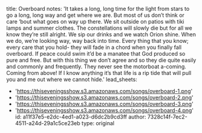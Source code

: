 title: Overboard
notes: 'It takes a long, long time for the light from stars to go a long, long way and get where we are. But most of us don’t think or care ‘bout what goes on way up there. We sit outside on patios with tiki lamps and summer clothes. The constellations will slowly die but for all we know they’re still alright. We sip our drinks and we watch Orion shine. When we do, we’re looking way, way back into time. Every thing that you know; every care that you hold- they will fade in a chord when you finally fall overboard. If peace could swim it’d be a manatee that God produced so pure and free. But with this thing we don’t agree and so they die quite easily and commonly and frequently. They never see the motorboat a-coming. Coming from above! If I know anything it’s that life is a rip tide that will pull you and me out where we cannot hide.'
lead_sheets:
  - 'https://thiseveningsshow.s3.amazonaws.com/songs/overboard-1.png'
  - 'https://thiseveningsshow.s3.amazonaws.com/songs/overboard-2.png'
  - 'https://thiseveningsshow.s3.amazonaws.com/songs/overboard-3.png'
  - 'https://thiseveningsshow.s3.amazonaws.com/songs/overboard-4.png'
id: a11f37e5-e2dc-4ed1-a023-d6dc2b9cd3ff
author: 7328c14f-7ec2-4511-a24d-29a1c5ce23eb
type: original

